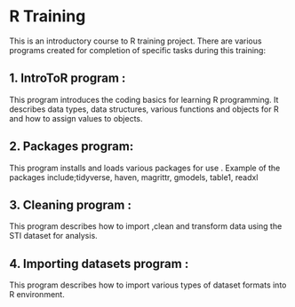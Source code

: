 # R Training
This is an introductory course to R training project.
There are various programs created for completion of specific tasks during this training:

## 1. IntroToR program : 
This program introduces the coding basics for learning R programming. It describes data types, data structures, various functions and objects for R and how to assign values to objects.

## 2. Packages program: 
This program installs and loads various packages for use . 
Example of the packages include;tidyverse, haven, magrittr, gmodels, table1, readxl

## 3. Cleaning program : 
This program describes how to import ,clean and transform data using the STI dataset for analysis.

## 4. Importing datasets program : 
This program describes how to import various types of dataset formats into R environment.

